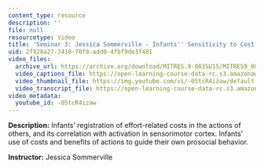 ```yaml
---
content_type: resource
description: ''
file: null
resourcetype: Video
title: 'Seminar 3: Jessica Sommerville - Infants'' Sensitivity to Cost and Benefit'
uid: 2f928a27-7410-70f8-add0-4fbf9de3f481
video_files:
  archive_url: https://archive.org/download/MITRES.9-003SU15/MITRES9_003SU15_Seminar_3_300k.mp4
  video_captions_file: https://open-learning-course-data-rc.s3.amazonaws.com/res-9-003-brains-minds-and-machines-summer-course-summer-2015/a4e2947189db5dc2a0b843ddd773b2f8_-05tcR4izaw.vtt
  video_thumbnail_file: https://img.youtube.com/vi/-05tcR4izaw/default.jpg
  video_transcript_file: https://open-learning-course-data-rc.s3.amazonaws.com/res-9-003-brains-minds-and-machines-summer-course-summer-2015/19c4203ab2a455742e2262fc1de53d2a_-05tcR4izaw.pdf
video_metadata:
  youtube_id: -05tcR4izaw
---
```


**Description:** Infants’ registration of effort-related costs in the actions of others, and its correlation with activation in sensorimotor cortex. Infants’ use of costs and benefits of actions to guide their own prosocial behavior.

**Instructor:** Jessica Sommerville